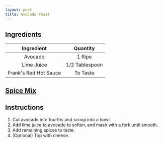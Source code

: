 ```yaml
---
layout: post
title: Avocado Toast
---
```


## Ingredients

|       Ingredient      |    Quantity    |
|:---------------------:|:--------------:|
|        Avocado        |     1 Ripe     |
|       Lime Juice      | 1/2 Tablespoon |
| Frank's Red Hot Sauce |    To Taste    |

## [Spice Mix](../seasoning/avocado-toast.md)

## Instructions

1. Cut avocado into fourths and scoop into a bowl.
2. Add lime juice to avocado to soften, and mash with a fork until smooth.
3. Add remaining spices to taste.
4. (Optional) Top with cheese.

